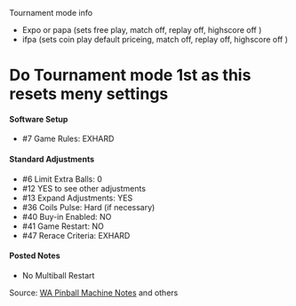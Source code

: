 Tournament mode info
-   Expo or papa (sets free play, match off, replay off, highscore off )
-   ifpa (sets coin play default priceing, match off, replay off, highscore off )
# Do Tournament mode 1st as this resets meny settings
#### Software Setup 
-   #7 Game Rules: EXHARD
#### Standard Adjustments 
-   #6 Limit Extra Balls: 0
-   #12 YES to see other adjustments
-   #13 Expand Adjustments: YES
-   #36 Coils Pulse: Hard (if necessary)
-   #40 Buy-in Enabled: NO
-   #41 Game Restart: NO
-   #47 Rerace Criteria: EXHARD
#### Posted Notes 
-   No Multiball Restart

Source: [WA Pinball Machine Notes](http://wapinball.net/setups/) and others
